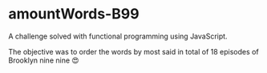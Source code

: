 # amountWords-B99

A challenge solved with functional programming using JavaScript.

The objective was to order the words by most said in total of 18 episodes of Brooklyn nine nine :heart_eyes:
